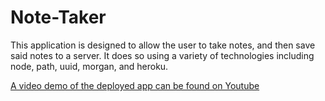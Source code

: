 # Note-Taker

This application is designed to allow the user to take notes, and then save said notes to a server. It does so using a variety of technologies including node, path, uuid, morgan, and heroku. 

[A video demo of the deployed app can be found on Youtube](https://youtu.be/qDDhIA4-jKY)
